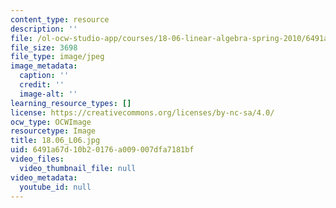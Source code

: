 ```yaml
---
content_type: resource
description: ''
file: /ol-ocw-studio-app/courses/18-06-linear-algebra-spring-2010/6491a67d10b20176a009007dfa7181bf_18.06_L06.jpg
file_size: 3698
file_type: image/jpeg
image_metadata:
  caption: ''
  credit: ''
  image-alt: ''
learning_resource_types: []
license: https://creativecommons.org/licenses/by-nc-sa/4.0/
ocw_type: OCWImage
resourcetype: Image
title: 18.06_L06.jpg
uid: 6491a67d-10b2-0176-a009-007dfa7181bf
video_files:
  video_thumbnail_file: null
video_metadata:
  youtube_id: null
---
```

